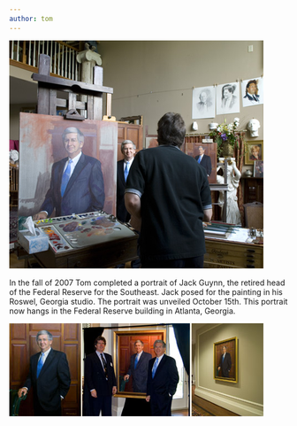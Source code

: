 ```yaml
---
author: tom
---
```


![portrait of jack guynn](/news/guynn-tom-painting-460w.jpg)

In the fall of 2007 Tom completed a portrait of Jack Guynn, the retired head of the Federal Reserve for the Southeast. Jack posed for the painting in his Roswel, Georgia studio. The portrait was unveiled October 15th. This portrait now hangs in the Federal Reserve building in Atlanta, Georgia.

![portrait of lloyd whitaker](/news/guynn-panel-460w.jpg)

